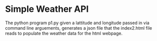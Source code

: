 # Simple Weather API

The python program p1.py given a lattitude and longitude passed in via command line arguements, generates a json file that the index2.html file reads to populate the weather data for the html webpage.
